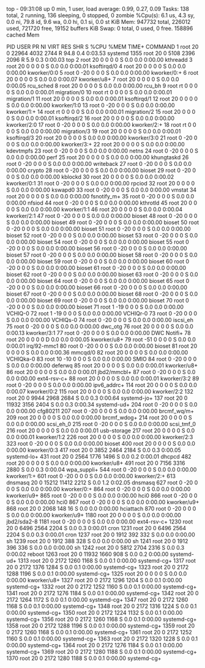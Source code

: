 top - 09:31:08 up 0 min,  1 user,  load average: 0.99, 0.27, 0.09
Tasks: 138 total,   2 running, 136 sleeping,   0 stopped,   0 zombie
%Cpu(s):  6.1 us,  4.3 sy,  0.0 ni, 79.8 id,  9.6 wa,  0.0 hi,  0.1 si,  0.0 st
KiB Mem:    947732 total,   226012 used,   721720 free,    19152 buffers
KiB Swap:        0 total,        0 used,        0 free.   158896 cached Mem

  PID USER      PR  NI    VIRT    RES    SHR S  %CPU %MEM     TIME+ COMMAND
    1 root      20   0   22964   4032   2744 R  94.8  0.4   0:03.53 systemd
 1355 root      20   0    5108   2396   2096 R   5.9  0.3   0:00.03 top
    2 root      20   0       0      0      0 S   0.0  0.0   0:00.00 kthreadd
    3 root      20   0       0      0      0 S   0.0  0.0   0:00.01 ksoftirqd/0
    4 root      20   0       0      0      0 S   0.0  0.0   0:00.00 kworker/0:0
    5 root       0 -20       0      0      0 S   0.0  0.0   0:00.00 kworker/0:+
    6 root      20   0       0      0      0 S   0.0  0.0   0:00.07 kworker/u8+
    7 root      20   0       0      0      0 S   0.0  0.0   0:00.05 rcu_sched
    8 root      20   0       0      0      0 S   0.0  0.0   0:00.00 rcu_bh
    9 root      rt   0       0      0      0 S   0.0  0.0   0:00.01 migration/0
   10 root      rt   0       0      0      0 S   0.0  0.0   0:00.01 migration/1
   11 root      20   0       0      0      0 S   0.0  0.0   0:00.01 ksoftirqd/1
   12 root      20   0       0      0      0 S   0.0  0.0   0:00.00 kworker/1:0
   13 root       0 -20       0      0      0 S   0.0  0.0   0:00.00 kworker/1:+
   14 root      rt   0       0      0      0 S   0.0  0.0   0:00.01 migration/2
   15 root      20   0       0      0      0 S   0.0  0.0   0:00.01 ksoftirqd/2
   16 root      20   0       0      0      0 S   0.0  0.0   0:00.00 kworker/2:0
   17 root       0 -20       0      0      0 S   0.0  0.0   0:00.00 kworker/2:+
   18 root      rt   0       0      0      0 S   0.0  0.0   0:00.00 migration/3
   19 root      20   0       0      0      0 S   0.0  0.0   0:00.01 ksoftirqd/3
   20 root      20   0       0      0      0 S   0.0  0.0   0:00.00 kworker/3:0
   21 root       0 -20       0      0      0 S   0.0  0.0   0:00.00 kworker/3:+
   22 root      20   0       0      0      0 S   0.0  0.0   0:00.00 kdevtmpfs
   23 root       0 -20       0      0      0 S   0.0  0.0   0:00.00 netns
   24 root       0 -20       0      0      0 S   0.0  0.0   0:00.00 perf
   25 root      20   0       0      0      0 S   0.0  0.0   0:00.00 khungtaskd
   26 root       0 -20       0      0      0 S   0.0  0.0   0:00.00 writeback
   27 root       0 -20       0      0      0 S   0.0  0.0   0:00.00 crypto
   28 root       0 -20       0      0      0 S   0.0  0.0   0:00.00 bioset
   29 root       0 -20       0      0      0 S   0.0  0.0   0:00.00 kblockd
   30 root      20   0       0      0      0 S   0.0  0.0   0:00.02 kworker/0:1
   31 root       0 -20       0      0      0 S   0.0  0.0   0:00.00 rpciod
   32 root      20   0       0      0      0 S   0.0  0.0   0:00.00 kswapd0
   33 root       0 -20       0      0      0 S   0.0  0.0   0:00.00 vmstat
   34 root      20   0       0      0      0 S   0.0  0.0   0:00.00 fsnotify_m+
   35 root       0 -20       0      0      0 S   0.0  0.0   0:00.00 nfsiod
   44 root       0 -20       0      0      0 S   0.0  0.0   0:00.00 kthrotld
   45 root      20   0       0      0      0 S   0.0  0.0   0:00.00 kworker/1:1
   46 root      20   0       0      0      0 S   0.0  0.0   0:00.04 kworker/2:1
   47 root       0 -20       0      0      0 S   0.0  0.0   0:00.00 bioset
   48 root       0 -20       0      0      0 S   0.0  0.0   0:00.00 bioset
   49 root       0 -20       0      0      0 S   0.0  0.0   0:00.00 bioset
   50 root       0 -20       0      0      0 S   0.0  0.0   0:00.00 bioset
   51 root       0 -20       0      0      0 S   0.0  0.0   0:00.00 bioset
   52 root       0 -20       0      0      0 S   0.0  0.0   0:00.00 bioset
   53 root       0 -20       0      0      0 S   0.0  0.0   0:00.00 bioset
   54 root       0 -20       0      0      0 S   0.0  0.0   0:00.00 bioset
   55 root       0 -20       0      0      0 S   0.0  0.0   0:00.00 bioset
   56 root       0 -20       0      0      0 S   0.0  0.0   0:00.00 bioset
   57 root       0 -20       0      0      0 S   0.0  0.0   0:00.00 bioset
   58 root       0 -20       0      0      0 S   0.0  0.0   0:00.00 bioset
   59 root       0 -20       0      0      0 S   0.0  0.0   0:00.00 bioset
   60 root       0 -20       0      0      0 S   0.0  0.0   0:00.00 bioset
   61 root       0 -20       0      0      0 S   0.0  0.0   0:00.00 bioset
   62 root       0 -20       0      0      0 S   0.0  0.0   0:00.00 bioset
   63 root       0 -20       0      0      0 S   0.0  0.0   0:00.00 bioset
   64 root       0 -20       0      0      0 S   0.0  0.0   0:00.00 bioset
   65 root       0 -20       0      0      0 S   0.0  0.0   0:00.00 bioset
   66 root       0 -20       0      0      0 S   0.0  0.0   0:00.00 bioset
   67 root       0 -20       0      0      0 S   0.0  0.0   0:00.00 bioset
   68 root       0 -20       0      0      0 S   0.0  0.0   0:00.00 bioset
   69 root       0 -20       0      0      0 S   0.0  0.0   0:00.00 bioset
   70 root       0 -20       0      0      0 S   0.0  0.0   0:00.00 bioset
   71 root       1 -19       0      0      0 S   0.0  0.0   0:00.00 VCHIQ-0
   72 root       1 -19       0      0      0 S   0.0  0.0   0:00.00 VCHIQr-0
   73 root       0 -20       0      0      0 S   0.0  0.0   0:00.00 VCHIQs-0
   74 root       0 -20       0      0      0 S   0.0  0.0   0:00.00 iscsi_eh
   75 root       0 -20       0      0      0 S   0.0  0.0   0:00.00 dwc_otg
   76 root      20   0       0      0      0 S   0.0  0.0   0:00.13 kworker/3:1
   77 root       0 -20       0      0      0 S   0.0  0.0   0:00.00 DWC Notifi+
   78 root      20   0       0      0      0 D   0.0  0.0   0:00.05 kworker/u8+
   79 root     -51   0       0      0      0 S   0.0  0.0   0:00.01 irq/92-mmc1
   80 root       0 -20       0      0      0 S   0.0  0.0   0:00.00 bioset
   81 root      20   0       0      0      0 S   0.0  0.0   0:00.36 mmcqd/0
   82 root      20   0       0      0      0 S   0.0  0.0   0:00.00 VCHIQka-0
   83 root      10 -10       0      0      0 S   0.0  0.0   0:00.00 SMIO
   84 root       0 -20       0      0      0 S   0.0  0.0   0:00.00 deferwq
   85 root      20   0       0      0      0 S   0.0  0.0   0:00.01 kworker/u8+
   86 root      20   0       0      0      0 S   0.0  0.0   0:00.01 jbd2/mmcbl+
   87 root       0 -20       0      0      0 S   0.0  0.0   0:00.00 ext4-rsv-c+
   88 root      20   0       0      0      0 S   0.0  0.0   0:00.01 kworker/3:2
   89 root       0 -20       0      0      0 S   0.0  0.0   0:00.00 ipv6_addrc+
  114 root      20   0       0      0      0 S   0.0  0.0   0:00.07 kworker/0:2
  115 root      20   0       0      0      0 S   0.0  0.0   0:00.00 kworker/2:2
  132 root      20   0    9944   2968   2684 S   0.0  0.3   0:00.64 systemd-jo+
  137 root      20   0   11932   3156   2404 S   0.0  0.3   0:00.34 systemd-ud+
  204 root       0 -20       0      0      0 S   0.0  0.0   0:00.00 cfg80211
  207 root       0 -20       0      0      0 S   0.0  0.0   0:00.00 brcmf_wq/m+
  209 root      20   0       0      0      0 S   0.0  0.0   0:00.00 brcmf_wdog+
  214 root      20   0       0      0      0 S   0.0  0.0   0:00.00 scsi_eh_0
  215 root       0 -20       0      0      0 S   0.0  0.0   0:00.00 scsi_tmf_0
  216 root      20   0       0      0      0 S   0.0  0.0   0:00.01 usb-storage
  217 root      20   0       0      0      0 S   0.0  0.0   0:00.01 kworker/1:2
  226 root      20   0       0      0      0 S   0.0  0.0   0:00.00 kworker/2:3
  323 root       0 -20       0      0      0 S   0.0  0.0   0:00.00 bioset
  400 root      20   0       0      0      0 S   0.0  0.0   0:00.00 kworker/0:3
  417 root      20   0    3852   2464   2184 S   0.0  0.3   0:00.05 systemd-lo+
  431 root      20   0    2564   1776   1496 S   0.0  0.2   0:00.01 dhcpcd
  482 root      20   0       0      0      0 S   0.0  0.0   0:00.00 kworker/u8+
  491 root      20   0    7156   3316   2880 S   0.0  0.3   0:00.04 wpa_suppli+
  544 root       0 -20       0      0      0 S   0.0  0.0   0:00.00 kworker/1:+
  601 root       0 -20       0      0      0 S   0.0  0.0   0:00.00 kworker/2:+
  613 dnsmasq   20   0   15212  11412   2212 S   0.0  1.2   0:02.05 dnsmasq
  627 root       0 -20       0      0      0 S   0.0  0.0   0:00.00 kworker/0:+
  864 root       0 -20       0      0      0 S   0.0  0.0   0:00.00 kworker/u9+
  865 root       0 -20       0      0      0 S   0.0  0.0   0:00.00 hci0
  866 root       0 -20       0      0      0 S   0.0  0.0   0:00.00 hci0
  867 root       0 -20       0      0      0 S   0.0  0.0   0:00.00 kworker/u9+
  868 root      20   0    2068    148     16 S   0.0  0.0   0:00.00 hciattach
  870 root       0 -20       0      0      0 S   0.0  0.0   0:00.00 kworker/u9+
 1180 root      20   0       0      0      0 S   0.0  0.0   0:00.00 jbd2/sda2-8
 1181 root       0 -20       0      0      0 S   0.0  0.0   0:00.00 ext4-rsv-c+
 1230 root      20   0    6496   2564   2204 S   0.0  0.3   0:00.01 cron
 1231 root      20   0    6496   2564   2204 S   0.0  0.3   0:00.01 cron
 1237 root      20   0    1912    392    332 S   0.0  0.0   0:00.00 sh
 1239 root      20   0    1912    388    328 S   0.0  0.0   0:00.00 sh
 1241 root      20   0    1912    396    336 S   0.0  0.0   0:00.00 sh
 1242 root      20   0    5812   2704   2316 S   0.0  0.3   0:00.02 reboot
 1263 root      20   0   11932   1660    908 S   0.0  0.2   0:00.00 systemd-ud+
 1313 root      20   0    2172   1260   1168 S   0.0  0.1   0:00.00 systemd-cg+
 1317 root      20   0    2172   1376   1284 S   0.0  0.1   0:00.00 systemd-cg+
 1323 root      20   0    2172   1288   1196 S   0.0  0.1   0:00.00 systemd-cg+
 1325 root      20   0       0      0      0 S   0.0  0.0   0:00.00 kworker/u8+
 1327 root      20   0    2172   1296   1204 S   0.0  0.1   0:00.00 systemd-cg+
 1332 root      20   0    2172   1252   1160 S   0.0  0.1   0:00.00 systemd-cg+
 1341 root      20   0    2172   1276   1184 S   0.0  0.1   0:00.00 systemd-cg+
 1342 root      20   0    2172   1264   1172 S   0.0  0.1   0:00.00 systemd-cg+
 1347 root      20   0    2172   1260   1168 S   0.0  0.1   0:00.00 systemd-cg+
 1348 root      20   0    2172   1316   1224 S   0.0  0.1   0:00.00 systemd-cg+
 1350 root      20   0    2172   1224   1132 S   0.0  0.1   0:00.00 systemd-cg+
 1356 root      20   0    2172   1260   1168 S   0.0  0.1   0:00.00 systemd-cg+
 1358 root      20   0    2172   1288   1196 S   0.0  0.1   0:00.00 systemd-cg+
 1359 root      20   0    2172   1260   1168 S   0.0  0.1   0:00.00 systemd-cg+
 1361 root      20   0    2172   1252   1160 S   0.0  0.1   0:00.00 systemd-cg+
 1363 root      20   0    2172   1320   1228 S   0.0  0.1   0:00.00 systemd-cg+
 1364 root      20   0    2172   1276   1184 S   0.0  0.1   0:00.00 systemd-cg+
 1369 root      20   0    2172   1280   1188 S   0.0  0.1   0:00.00 systemd-cg+
 1370 root      20   0    2172   1280   1188 S   0.0  0.1   0:00.00 systemd-cg+
